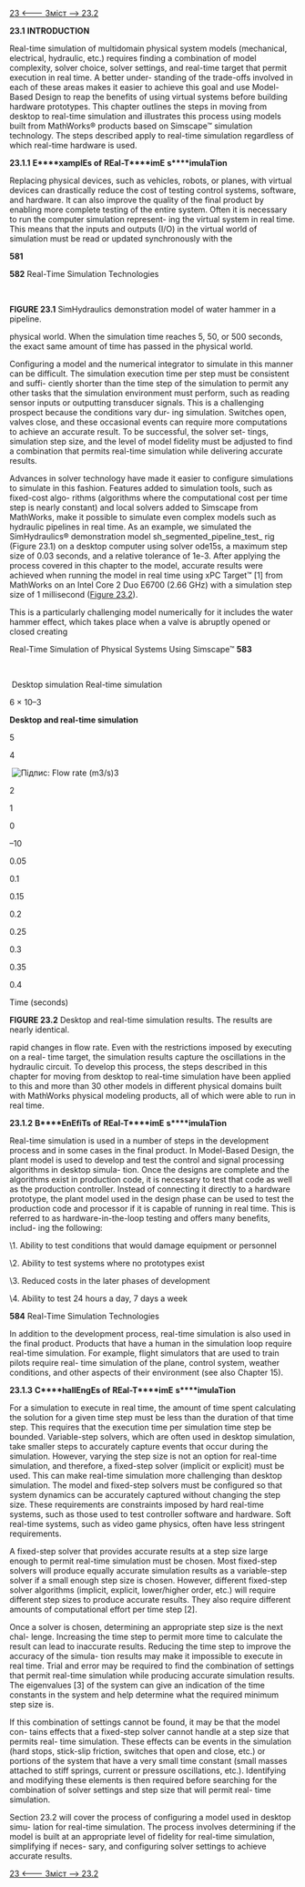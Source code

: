 [23 <--- ](23.md) [   Зміст   ](README.md) [--> 23.2](23_2.md)

**23.1**           **INTRODUCTION**

Real-time simulation of multidomain physical system models (mechanical, electrical, hydraulic, etc.) requires finding a combination of model complexity, solver choice, solver settings, and real-time target that permit execution in real time. A better under- standing of the trade-offs involved in each of these areas makes it easier to achieve this goal and use Model-Based Design to reap the benefits of using virtual systems before building hardware prototypes. This chapter outlines the steps in moving from desktop to real-time simulation and illustrates this process using models built from MathWorks® products based on Simscape™ simulation technology. The steps described apply to real-time simulation regardless of which real-time hardware is used.

 

**23.1.1**            **E****xamplEs of** **R****Eal****-T****imE** **s****imulaTion**

Replacing physical devices, such as vehicles, robots, or planes, with virtual devices can drastically reduce the cost of testing control systems, software, and hardware. It can also improve the quality of the final product by enabling more complete testing of the entire system. Often it is necessary to run the computer simulation represent- ing the virtual system in real time. This means that the inputs and outputs (I/O) in the virtual world of simulation must be read or updated synchronously with the

 

 

**581**



**582**                             Real-Time Simulation Technologies

​                                                    

**FIGURE 23.1** SimHydraulics demonstration model of water hammer in a pipeline.

 

physical world. When the simulation time reaches 5, 50, or 500 seconds, the exact same amount of time has passed in the physical world.

Configuring a model and the numerical integrator to simulate in this manner can be difficult. The simulation execution time per step must be consistent and suffi- ciently shorter than the time step of the simulation to permit any other tasks that the simulation environment must perform, such as reading sensor inputs or outputting transducer signals. This is a challenging prospect because the conditions vary dur- ing simulation. Switches open, valves close, and these occasional events can require more computations to achieve an accurate result. To be successful, the solver set- tings, simulation step size, and the level of model fidelity must be adjusted to find a combination that permits real-time simulation while delivering accurate results.

Advances in solver technology have made it easier to configure simulations to simulate in this fashion. Features added to simulation tools, such as fixed-cost algo- rithms (algorithms where the computational cost per time step is nearly constant) and local solvers added to Simscape from MathWorks, make it possible to simulate even complex models such as hydraulic pipelines in real time. As an example, we simulated the SimHydraulics® demonstration model sh_segmented_pipeline_test_ rig (Figure 23.1) on a desktop computer using solver ode15s, a maximum step size of 0.03 seconds, and a relative tolerance of 1e-3. After applying the process covered in this chapter to the model, accurate results were achieved when running the model in real time using xPC Target™ [1] from MathWorks on an Intel Core 2 Duo E6700 (2.66 GHz) with a simulation step size of 1 millisecond ([Figure 23.2](#_bookmark141)).

This is a particularly challenging model numerically for it includes the water hammer effect, which takes place when a valve is abruptly opened or closed creating



Real-Time Simulation of Physical Systems Using Simscape™              **583**



​                 

​                                                                                                    Desktop simulation Real-time simulation          



6 × 10–3





**Desktop and real-time simulation**



5

4

​     ![Підпис: Flow rate (m3/s)](file:///C:/Users/OLEKSA~1/AppData/Local/Temp/msohtmlclip1/01/clip_image003.png)3

2

1



0

–10





 

 

 

0.05





 

 

 

0.1





 

 

 

0.15





 

 

 

0.2





 

 

 

0.25





 

 

 

0.3





 

 

 

0.35





 

 

 

0.4



Time (seconds)

**FIGURE 23.2** Desktop and real-time simulation results. The results are nearly identical.

 

rapid changes in flow rate. Even with the restrictions imposed by executing on a real- time target, the simulation results capture the oscillations in the hydraulic circuit. To develop this process, the steps described in this chapter for moving from desktop to real-time simulation have been applied to this and more than 30 other models in different physical domains built with MathWorks physical modeling products, all of which were able to run in real time.

 

**23.1.2**             **B****EnEfiTs** **of** **R****Eal****-T****imE** **s****imulaTion**

Real-time simulation is used in a number of steps in the development process and in some cases in the final product. In Model-Based Design, the plant model is used to develop and test the control and signal processing algorithms in desktop simula- tion. Once the designs are complete and the algorithms exist in production code, it is necessary to test that code as well as the production controller. Instead of connecting it directly to a hardware prototype, the plant model used in the design phase can be used to test the production code and processor if it is capable of running in real time. This is referred to as hardware-in-the-loop testing and offers many benefits, includ- ing the following:

\1.   Ability to test conditions that would damage equipment or personnel

\2.   Ability to test systems where no prototypes exist

\3.   Reduced costs in the later phases of development

\4.   Ability to test 24 hours a day, 7 days a week



**584**                             Real-Time Simulation Technologies

 

In addition to the development process, real-time simulation is also used in the final product. Products that have a human in the simulation loop require real-time simulation. For example, flight simulators that are used to train pilots require real- time simulation of the plane, control system, weather conditions, and other aspects of their environment (see also Chapter 15).

 

**23.1.3**             **C****hallEngEs of** **R****Eal****-T****imE** **s****imulaTion**

For a simulation to execute in real time, the amount of time spent calculating the solution for a given time step must be less than the duration of that time step. This requires that the execution time per simulation time step be bounded. Variable-step solvers, which are often used in desktop simulation, take smaller steps to accurately capture events that occur during the simulation. However, varying the step size is not an option for real-time simulation, and therefore, a fixed-step solver (implicit or explicit) must be used. This can make real-time simulation more challenging than desktop simulation. The model and fixed-step solvers must be configured so that system dynamics can be accurately captured without changing the step size. These requirements are constraints imposed by hard real-time systems, such as those used to test controller software and hardware. Soft real-time systems, such as video game physics, often have less stringent requirements.

A fixed-step solver that provides accurate results at a step size large enough to permit real-time simulation must be chosen. Most fixed-step solvers will produce equally accurate simulation results as a variable-step solver if a small enough step size is chosen. However, different fixed-step solver algorithms (implicit, explicit, lower/higher order, etc.) will require different step sizes to produce accurate results. They also require different amounts of computational effort per time step [2].

Once a solver is chosen, determining an appropriate step size is the next chal- lenge. Increasing the time step to permit more time to calculate the result can lead to inaccurate results. Reducing the time step to improve the accuracy of the simula- tion results may make it impossible to execute in real time. Trial and error may be required to find the combination of settings that permit real-time simulation while producing accurate simulation results. The eigenvalues [3] of the system can give an indication of the time constants in the system and help determine what the required minimum step size is.

If this combination of settings cannot be found, it may be that the model con- tains effects that a fixed-step solver cannot handle at a step size that permits real- time simulation. These effects can be events in the simulation (hard stops, stick-slip friction, switches that open and close, etc.) or portions of the system that have a very small time constant (small masses attached to stiff springs, current or pressure oscillations, etc.). Identifying and modifying these elements is then required before searching for the combination of solver settings and step size that will permit real- time simulation.

Section 23.2 will cover the process of configuring a model used in desktop simu- lation for real-time simulation. The process involves determining if the model is built at an appropriate level of fidelity for real-time simulation, simplifying if neces- sary, and configuring solver settings to achieve accurate results.

[23 <--- ](23.md) [   Зміст   ](README.md) [--> 23.2](23_2.md)